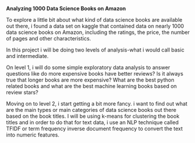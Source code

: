 

**Analyzing 1000 Data Science Books on Amazon**

To explore a little bit about what kind of data science books are available out there, i found a data set on kaggle that contained data on nearly 1000 data science books on Amazon, including the ratings, the price, the number of pages and other characteristics.

In this project i will be doing two levels of analysis-what i would call basic and intermediate.

On level 1, i will do some simple exploratory data analysis to answer questions like do more expensive books have better reviews? Is it always true that longer books are more expensive? What are the best python related books and what are the best machine learning books based on review stars?

Moving on to level 2, i start getting a bit more fancy. i want to find out what are the main types or main categories of data science books out there based on the book titles. I will be using k-means for clustering the book titles and in order to do that for text data, i use an NLP technique called TFIDF or term frequency inverse document frequency to convert the text into numeric features.
